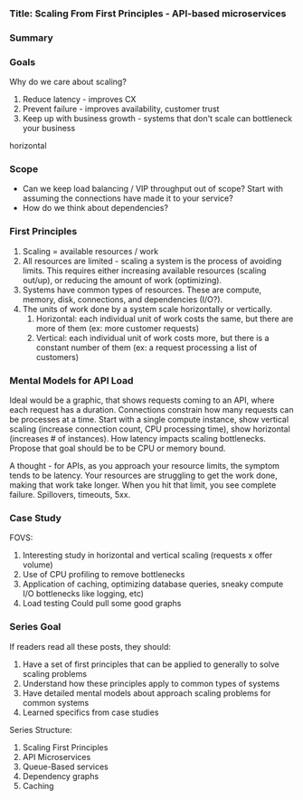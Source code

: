 
### Title: Scaling From First Principles - API-based microservices
### Summary




### Goals
Why do we care about scaling?
1. Reduce latency - improves CX
2. Prevent failure - improves availability, customer trust 
3. Keep up with business growth - systems that don't scale can bottleneck your business

horizontal 

### Scope
- Can we keep load balancing / VIP throughput out of scope? Start with assuming the connections have made it to your service? 
- How do we think about dependencies? 

### First Principles
1. Scaling = available resources / work
2. All resources are limited - scaling a system is the process of avoiding limits. This requires either increasing available resources (scaling out/up), or reducing the amount of work (optimizing). 
3. Systems have common types of resources. These are compute, memory, disk,  connections, and dependencies (I/O?). 
4. The units of work done by a system scale horizontally or vertically. 
	1. Horizontal: each individual unit of work costs the same, but there are more of them (ex: more customer requests)
	2. Vertical: each individual unit of work costs more, but there is a constant number of them (ex: a request processing a list of customers)




### Mental Models for API Load
Ideal would be a graphic, that shows requests coming to an API, where each request has a duration. Connections constrain how many requests can be processes at a time. Start with a single compute instance, show vertical scaling (increase connection count, CPU processing time), show horizontal (increases # of instances). How latency impacts scaling bottlenecks. Propose that goal should be to be CPU or memory bound. 

A thought - for APIs, as you approach your resource limits, the symptom tends to be latency. Your resources are struggling to get the work done, making that work take longer. When you hit that limit, you see complete failure. Spillovers, timeouts, 5xx.

### Case Study
FOVS:
1. Interesting study in horizontal and vertical scaling (requests x offer volume)
2. Use of CPU profiling to remove bottlenecks
3. Application of caching, optimizing database queries, sneaky compute I/O bottlenecks like logging, etc)
4. Load testing
Could pull some good graphs



### Series Goal
If readers read all these posts, they should:
1. Have a set of first principles that can be applied to generally to solve scaling problems
2. Understand how these principles apply to common types of systems
3. Have detailed mental models about approach scaling problems for common systems
4. Learned specifics from case studies 

Series Structure:
1. Scaling First Principles
2. API Microservices
3. Queue-Based services
4. Dependency graphs
5. Caching